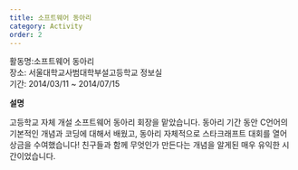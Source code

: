 ```yaml
---
title: 소프트웨어 동아리
category: Activity
order: 2
---
```


활동명:소프트웨어 동아리<br>
장소: 서울대학교사범대학부설고등학교 정보실<br>
기간: 2014/03/11 ~ 2014/07/15

**설명**

고등학교 자체 개설 소프트웨어 동아리 회장을 맡았습니다.
동아리 기간 동안 C언어의 기본적인 개념과 코딩에 대해서 배웠고,
동아리 자체적으로 스타크래프트 대회를 열어 상금을 수여했습니다!
친구들과 함께 무엇인가 만든다는 개념을 알게된 매우 유익한 시간이었습니다.

